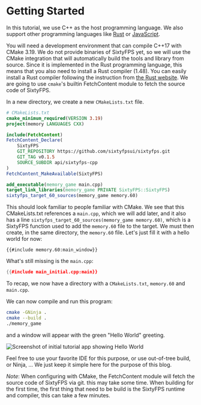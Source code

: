 # Getting Started

In this tutorial, we use C++ as the host programming language. We also support other programming languages like
[Rust](https://sixtyfps.io/docs/rust/sixtyfps/) or [JavaScript](https://sixtyfps.io/docs/node/).

You will need a development environment that can compile C++17 with CMake 3.19.
We do not provide binaries of SixtyFPS yet, so we will use the CMake integration that will automatically build
the tools and library from source. Since it is implemented in the Rust programming language, this means that
you also need to install a Rust compiler (1.48). You can easily install a Rust compiler
following the instruction from [the Rust website](https://www.rust-lang.org/learn/get-started).
We are going to use `cmake`'s builtin FetchContent module to fetch the source code of SixtyFPS.

In a new directory, we create a new `CMakeLists.txt` file.

```cmake
# CMakeLists.txt
cmake_minimum_required(VERSION 3.19)
project(memory LANGUAGES CXX)

include(FetchContent)
FetchContent_Declare(
    SixtyFPS
    GIT_REPOSITORY https://github.com/sixtyfpsui/sixtyfps.git
    GIT_TAG v0.1.5
    SOURCE_SUBDIR api/sixtyfps-cpp
)
FetchContent_MakeAvailable(SixtyFPS)

add_executable(memory_game main.cpp)
target_link_libraries(memory_game PRIVATE SixtyFPS::SixtyFPS)
sixtyfps_target_60_sources(memory_game memory.60)
```

This should look familiar to people familiar with CMake. We see that this CMakeLists.txt
references a `main.cpp`, which we will add later, and it also has a line
`sixtyfps_target_60_sources(memory_game memory.60)`, which is a SixtyFPS function used to
add the `memory.60` file to the target. We must then create, in the same directory,
the `memory.60` file. Let's just fill it with a hello world for now:

```60
{{#include memory.60:main_window}}
```

What's still missing is the `main.cpp`:

```cpp
{{#include main_initial.cpp:main}}
```

To recap, we now have a directory with a `CMakeLists.txt`, `memory.60` and `main.cpp`.

We can now compile and run this program:

```sh
cmake -GNinja .
cmake --build .
./memory_game
```

and a window will appear with the green "Hello World" greeting.

![Screenshot of initial tutorial app showing Hello World](https://sixtyfps.io/blog/memory-game-tutorial/getting-started.png "Hello World")

Feel free to use your favorite IDE for this purpose, or use out-of-tree build, or Ninja, ...
We just keep it simple here for the purpose of this blog.

*Note*: When configuring with CMake, the FetchContent module will fetch the source code of SixtyFPS via git.
this may take some time. When building for the first time, the first thing that need to be build
is the SixtyFPS runtime and compiler, this can take a few minutes.
